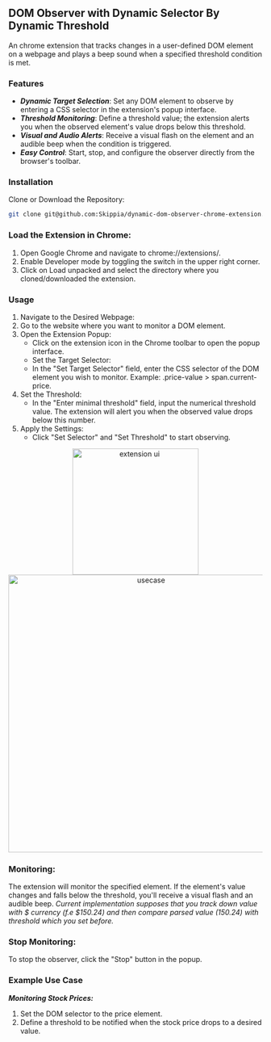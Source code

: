## DOM Observer with Dynamic Selector By Dynamic Threshold
An chrome extension that tracks changes in a user-defined DOM element on a webpage and plays a beep sound when a specified threshold condition is met.

### Features
- ***Dynamic Target Selection***: Set any DOM element to observe by entering a CSS selector in the extension's popup interface.
- ***Threshold Monitoring***: Define a threshold value; the extension alerts you when the observed element's value drops below this threshold.
- ***Visual and Audio Alerts***: Receive a visual flash on the element and an audible beep when the condition is triggered.
- ***Easy Control***: Start, stop, and configure the observer directly from the browser's toolbar.

### Installation
Clone or Download the Repository:

```bash
git clone git@github.com:Skippia/dynamic-dom-observer-chrome-extension.git
```

### Load the Extension in Chrome:

1. Open Google Chrome and navigate to chrome://extensions/.
2. Enable Developer mode by toggling the switch in the upper right corner.
3. Click on Load unpacked and select the directory where you cloned/downloaded the extension.

### Usage
1. Navigate to the Desired Webpage:
2. Go to the website where you want to monitor a DOM element.
3. Open the Extension Popup:
   - Click on the extension icon in the Chrome toolbar to open the popup interface.
   - Set the Target Selector:
   - In the "Set Target Selector" field, enter the CSS selector of the DOM element you wish to monitor. Example: .price-value > span.current-price.
4. Set the Threshold:
   - In the "Enter minimal threshold" field, input the numerical threshold value. The extension will alert you when the observed value drops below this number.
5. Apply the Settings:
   - Click "Set Selector" and "Set Threshold" to start observing.

<p align="center">
  <img src="https://i.ibb.co/qMvbyxR/image.png" width="250" title="extension ui">
  <img src="https://i.ibb.co/pRDPmmJ/image.png" width="550" alt="usecase">
</p>


### Monitoring:
The extension will monitor the specified element.
If the element's value changes and falls below the threshold, you'll receive a visual flash and an audible beep.
*Current implementation supposes that you track down value with $ currency (f.e $150.24) and then compare parsed value (150.24) with threshold which you set before.* 

### Stop Monitoring:

To stop the observer, click the "Stop" button in the popup.

### Example Use Case
***Monitoring Stock Prices:***
  1. Set the DOM selector to the price element.
  2. Define a threshold to be notified when the stock price drops to a desired value.
